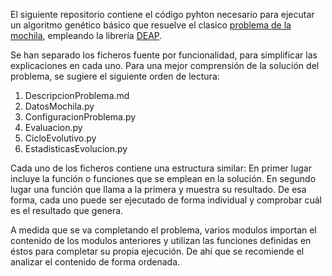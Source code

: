 El siguiente repositorio contiene el código pyhton necesario para ejecutar un algoritmo genético básico que resuelve el clasico [problema de la mochila](https://es.wikipedia.org/wiki/Problema_de_la_mochila "Wikipedia"), empleando la librería [DEAP](https://github.com/DEAP/deap "DEAP GitHub").

Se han separado los ficheros fuente por funcionalidad, para simplificar las explicaciones en cada uno. Para una mejor comprensión de la solución del problema, se sugiere el siguiente orden de lectura:

1. DescripcionProblema.md
2. DatosMochila.py
4. ConfiguracionProblema.py
5. Evaluacion.py
6. CicloEvolutivo.py
7. EstadisticasEvolucion.py

Cada uno de los ficheros contiene una estructura similar: En primer lugar incluye la función o funciones que se emplean en la solución. En segundo lugar una función que llama a la primera y muestra su resultado. De esa forma, cada uno puede ser ejecutado de forma individual y comprobar cuál es el resultado que genera. 

A medida que se va completando el problema, varios modulos importan el contenido de los modulos anteriores y utilizan las funciones definidas en éstos para completar su propia ejecución. De ahí que se recomiende el analizar el contenido de forma ordenada.
